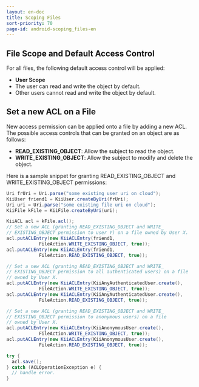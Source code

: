```yaml
---
layout: en-doc
title: Scoping Files
sort-priority: 70
page-id: android-scoping_files-en
---
```

## File Scope and Default Access Control

For all files, the following default access control will be applied:

 * **User Scope**
  * The user can read and write the object by default.
  * Other users cannot read and write the object by default.

## Set a new ACL on a File

New access permission can be applied onto a file by adding a new ACL.  The possible access controls that can be granted on an object are as follows:

 * **READ\_EXISTING\_OBJECT**: Allow the subject to read the object.
 * **WRITE\_EXISTING\_OBJECT**: Allow the subject to modify and delete the object.

Here is a sample snippet for granting READ\_EXISTING\_OBJECT and WRITE\_EXISTING\_OBJECT permissions:

```java
Uri frUri = Uri.parse("some existing user uri on cloud");
KiiUser friend1 = KiiUser.createByUri(frUri);
Uri uri = Uri.parse("some existing file uri on cloud");
KiiFile kFile = KiiFile.createByUri(uri);

KiiACL acl = kFile.acl();
// Set a new ACL (granting READ_EXISTING_OBJECT and WRITE_
// EXISTING_OBJECT permission to user Y) on a file owned by User X.
acl.putACLEntry(new KiiACLEntry(friend1,
            FileAction.WRITE_EXISTING_OBJECT, true));
acl.putACLEntry(new KiiACLEntry(friend1,
            FileAction.READ_EXISTING_OBJECT, true));

// Set a new ACL (granting READ_EXISTING_OBJECT and WRITE_
// EXISTING_OBJECT permission to all authenticated users) on a file
// owned by User X.
acl.putACLEntry(new KiiACLEntry(KiiAnyAuthenticatedUser.create(),
            FileAction.WRITE_EXISTING_OBJECT, true));
acl.putACLEntry(new KiiACLEntry(KiiAnyAuthenticatedUser.create(),
            FileAction.READ_EXISTING_OBJECT, true));

// Set a new ACL (granting READ_EXISTING_OBJECT and WRITE_
// EXISTING_OBJECT permission to anonymous users) on a file
// owned by User X.
acl.putACLEntry(new KiiACLEntry(KiiAnonymousUser.create(),
            FileAction.WRITE_EXISTING_OBJECT, true));
acl.putACLEntry(new KiiACLEntry(KiiAnonymousUser.create(),
            FileAction.READ_EXISTING_OBJECT, true));

try {
  acl.save();
} catch (ACLOperationException e) {
  // handle error.
}
```


